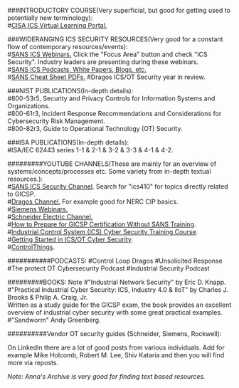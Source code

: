 ###INTRODUCTORY COURSE(Very superficial, but good for getting used to potentially new terminology):  
#[CISA ICS Virtual Learning Portal.](https://www.cisa.gov/resources-tools/training/ics-virtual-learning-portal)  

###WIDERANGING ICS SECURITY RESOURCES(Very good for a constant flow of contemporary resources/events):  
#[SANS ICS Webinars.](https://www.sans.org/webcasts) Click the "Focus Area" button and check "ICS Security". Industry leaders are presenting during these webinars.  
#[SANS ICS Podcasts, White Papers, Blogs, etc.](https://www.sans.org/security-resources)  
#[SANS Cheat Sheet PDFs.](https://www.sans.org/blog/the-ultimate-list-of-sans-cheat-sheets) 
#Dragos ICS/OT Security year in review.

###NIST PUBLICATIONS(In-depth details):  
#800-53r5, Security and Privacy Controls for Information Systems and Organizations.  
#800-61r3, Incident Response Recommendations and Considerations for Cybersecurity Risk Management.  
#800-82r3, Guide to Operational Technology (OT) Security.  

###ISA PUBLICATIONS(In-depth details):  
#ISA/IEC 62443 series 1-1 & 2-1 & 3-2 & 3-3 & 4-1 & 4-2.  

#########YOUTUBE CHANNELS(These are mainly for an overview of systems/concepts/processes etc. Some variety from in-depth textual resources.):  
#[SANS ICS Security Channel](https://www.youtube.com/@SANSICSSecurity/videos). Search for "ics410" for topics directly related to GICSP.  
#[Dragos Channel.](https://www.youtube.com/@DragosInc/videos) For example good for NERC CIP basics.  
#[Siemens Webinars.](https://www.youtube.com/playlist?list=PLewnA6R5Js9JRCB2v_HULi5lfuhsOWRFf)  
#[Schneider Electric Channel.](https://www.youtube.com/SchneiderElectric)    
#[How to Prepare for GICSP Certification Without SANS Training](https://www.youtube.com/watch?v=U5ttY--AOvw).  
#[Industrial Control System (ICS) Cyber Security Training Course](https://www.youtube.com/playlist?list=PLI78ZBihrkE1EpPaG79hQFuEIN9_35EbA).   
#[Getting Started in ICS/OT Cyber Security](https://www.youtube.com/watch?v=CCIrntyqe64&list=PLOSJSv0hbPZAlINIh1HcB0L8AZcSPc80g).  
#[ControlThings](https://www.youtube.com/@ControlThings).  

###########PODCASTS:
#Control Loop Dragos
#Unsolicited Response
#The protect OT Cybersecurity Podcast
#Industrial Security Podcast

#########BOOKS:  Note
#"Industrial Network Security" by Eric D. Knapp.  
#"Practical Industrial Cyber Security: ICS, Industry 4.0 & IIoT" by Charles J. Brooks & Philip A. Craig, Jr.  
Written as a study guide for the GICSP exam, the book provides an excellent overview of industrial cyber security with some great practical examples.  
#"Sandworm" Andy Greenberg.

##########Vendor OT security guides (Schneider, Siemens, Rockwell):

On LinkedIn there are a lot of good posts from various individuals. Add for example Mike Holcomb, Robert M. Lee, Shiv Kataria and then you will find more via reposts.

*Note: Anna's Archive is very good for finding text based resources.*
